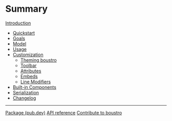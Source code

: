 # Summary

[Introduction](introduction.md)

- [Quickstart]()
- [Goals](goals.md)
- [Model](model.md)
- [Usage]()
- [Customization](customization.md)
  - [Theming boustro]()
  - [Toolbar]()
  - [Attributes]()
  - [Embeds]()
  - [Line Modifiers]()
- [Built-in Components](builtin_components.md)
- [Serialization]()
- [Changelog](changelog.md)

---

[Package (pub.dev)](https://pub.dev/packages/boustro)
[API reference](https://pub.dev/documentation/boustro/latest)
[Contribute to boustro](contributing.md)
